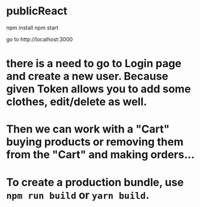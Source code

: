 # publicReact

npm install
npm start

go to http://localhost:3000

# there is a need to go to Login page and create a new user. Because given Token allows you to add some clothes, edit/delete as well.
# Then we can work with a "Cart" buying products or removing them from the "Cart" and making orders...

# To create a production bundle, use `npm run build` or `yarn build`.
